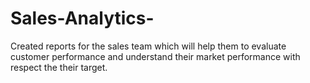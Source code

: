 # Sales-Analytics-
Created reports for the sales team which will help them to evaluate customer performance and understand their market performance with respect the their target.  
